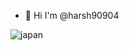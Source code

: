- 👋 Hi I'm @harsh90904
  
![japan](https://github.com/user-attachments/assets/0c03072b-a096-47e1-8359-1c070cfda88e)
